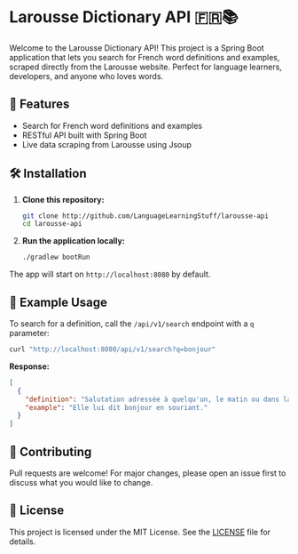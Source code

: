 # Larousse Dictionary API 🇫🇷📚

Welcome to the Larousse Dictionary API! This project is a Spring Boot application that lets you search for French word
definitions and examples, scraped directly from the Larousse website. Perfect for language learners, developers, and
anyone who loves words.

## 🚀 Features

- Search for French word definitions and examples
- RESTful API built with Spring Boot
- Live data scraping from Larousse using Jsoup

## 🛠️ Installation

1. **Clone this repository:**
   ```bash
   git clone http://github.com/LanguageLearningStuff/larousse-api
   cd larousse-api
   ```
2. **Run the application locally:**
   ```bash
   ./gradlew bootRun
   ```

The app will start on `http://localhost:8080` by default.

## 🔎 Example Usage

To search for a definition, call the `/api/v1/search` endpoint with a `q` parameter:

```bash
curl "http://localhost:8080/api/v1/search?q=bonjour"
```

**Response:**

```json
[
  {
    "definition": "Salutation adressée à quelqu'un, le matin ou dans la journée.",
    "example": "Elle lui dit bonjour en souriant."
  }
]
```

## 🤝 Contributing

Pull requests are welcome! For major changes, please open an issue first to discuss what you would like to change.

## 📄 License

This project is licensed under the MIT License. See the [LICENSE](LICENSE) file for details.
